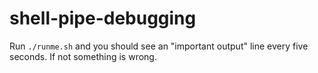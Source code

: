 shell-pipe-debugging
====================

Run `./runme.sh` and you should see an "important output" line every five seconds. If not something is wrong.
